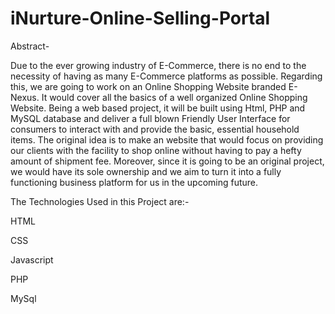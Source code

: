 # iNurture-Online-Selling-Portal

Abstract-

Due to the ever growing industry of E-Commerce, there is no end to the necessity of having as many E-Commerce platforms as possible. Regarding this, we are going to work on an Online Shopping Website branded E-Nexus. It would cover all the basics of a well organized Online Shopping Website. Being a web based project, it will be built using Html, PHP and MySQL database and deliver a full blown Friendly User Interface for consumers to interact with and provide the basic, essential household items. The original idea is to make an website that would focus on providing our clients with the facility to shop online without having to pay a hefty amount of shipment fee. Moreover, since it is going to be an original project, we would have its sole ownership and we aim to turn it into a fully functioning business platform for us in the upcoming future.

The Technologies Used in this Project are:-

HTML

CSS

Javascript

PHP

MySql

